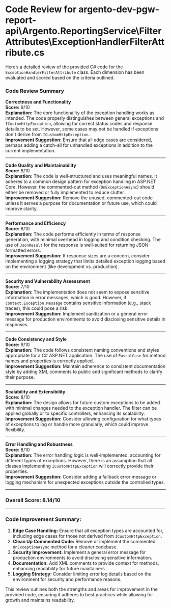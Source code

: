 # Code Review for argento-dev-pgw-report-api\Argento.ReportingService\FilterAttributes\ExceptionHandlerFilterAttribute.cs

Here’s a detailed review of the provided C# code for the `ExceptionHandlerFilterAttribute` class. Each dimension has been evaluated and scored based on the criteria outlined.

### Code Review Summary

**Correctness and Functionality**  
**Score:** 9/10  
**Explanation:** The core functionality of the exception handling works as intended. The code properly distinguishes between general exceptions and `ICustomHttpException`, allowing for correct status codes and response details to be set. However, some cases may not be handled if exceptions don't derive from `ICustomHttpException`.  
**Improvement Suggestion:** Ensure that all edge cases are considered, perhaps adding a catch-all for unhandled exceptions in addition to the current implementation.

---

**Code Quality and Maintainability**  
**Score:** 8/10  
**Explanation:** The code is well-structured and uses meaningful names. It adheres to a common design pattern for exception handling in ASP.NET Core. However, the commented-out method (`OnExceptionAsync`) should either be removed or fully implemented to reduce clutter.  
**Improvement Suggestion:** Remove the unused, commented-out code unless it serves a purpose for documentation or future use, which could improve clarity.

---

**Performance and Efficiency**  
**Score:** 8/10  
**Explanation:** The code performs efficiently in terms of response generation, with minimal overhead in logging and condition checking. The use of `JsonResult` for the response is well-suited for returning JSON-formatted errors.  
**Improvement Suggestion:** If response sizes are a concern, consider implementing a logging strategy that limits detailed exception logging based on the environment (like development vs. production).

---

**Security and Vulnerability Assessment**  
**Score:** 7/10  
**Explanation:** The implementation does not seem to expose sensitive information in error messages, which is good. However, if `context.Exception.Message` contains sensitive information (e.g., stack traces), this could pose a risk.  
**Improvement Suggestion:** Implement sanitization or a general error message for production environments to avoid disclosing sensitive details in responses.

---

**Code Consistency and Style**  
**Score:** 9/10  
**Explanation:** The code follows consistent naming conventions and styles appropriate for a C# ASP.NET application. The use of `PascalCase` for method names and properties is correctly applied.  
**Improvement Suggestion:** Maintain adherence to consistent documentation style by adding XML comments to public and significant methods to clarify their purpose.

---

**Scalability and Extensibility**  
**Score:** 8/10  
**Explanation:** The design allows for future custom exceptions to be added with minimal changes needed to the exception handler. The filter can be applied globally or to specific controllers, enhancing its scalability.  
**Improvement Suggestion:** Consider allowing configuration for what types of exceptions to log or handle more granularly, which could improve flexibility.

---

**Error Handling and Robustness**  
**Score:** 8/10  
**Explanation:** The error handling logic is well-implemented, accounting for different types of exceptions. However, there is an assumption that all classes implementing `ICustomHttpException` will correctly provide their properties.  
**Improvement Suggestion:** Consider adding a fallback error message or logging mechanism for unexpected exceptions outside the controlled types.

---

### Overall Score: 8.14/10

---

### Code Improvement Summary:
1. **Edge Case Handling:** Ensure that all exception types are accounted for, including edge cases for those not derived from `ICustomHttpException`.
2. **Clean Up Commented Code:** Remove or implement the commented `OnExceptionAsync` method for a cleaner codebase.
3. **Security Improvement:** Implement a general error message for production environments to avoid disclosing sensitive information.
4. **Documentation:** Add XML comments to provide context for methods, enhancing readability for future maintainers.
5. **Logging Strategy:** Consider limiting error log details based on the environment for security and performance reasons. 

This review outlines both the strengths and areas for improvement in the provided code, ensuring it adheres to best practices while allowing for growth and maintains readability.